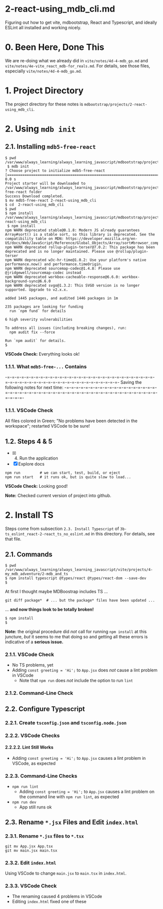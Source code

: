 
# 2-react-using_mdb_cli.md

Figuring out how to get vite, mdbootstrap, React and Typescript, and ideally ESLint all installed and working nicely.

# 0. Been Here, Done This

We are re-doing what we already did in `vite/notes/4d-4-mdb_go.md` and `vite/notes/4e-vite_react_mdb-for_reals.md`.
For details, see those files, especially `vite/notes/4d-4-mdb_go.md`.

# 1. Project Directory

The project directory for these notes is `mdbootstrap/projects/2-react-using_mdb_cli`.

# 2. Using `mdb init`

## 2.1. Installing `mdb5-free-react`

```
$ pwd
/var/www/always_learning/always_learning_javascript/mdbootstrap/projects
 $ mdb init
? Choose project to initialize mdb5-free-react
[====================================================================================================] 0.0 s
Project starter will be downloaded to /var/www/always_learning/always_learning_javascript/mdbootstrap/projects/mdb5-free-react folder
Success Download completed.
$ mv mdb5-free-react 2-react-using_mdb_cli
$ cd  2-react-using_mdb_cli
$ pwd
$ npm install
/var/www/always_learning/always_learning_javascript/mdbootstrap/projects/2-react-using_mdb_cli
 $ npm install
npm WARN deprecated stable@0.1.8: Modern JS already guarantees Array#sort() is a stable sort, so this library is deprecated. See the compatibility table on MDN: https://developer.mozilla.org/en-US/docs/Web/JavaScript/Reference/Global_Objects/Array/sort#browser_compatibility
npm WARN deprecated rollup-plugin-terser@7.0.2: This package has been deprecated and is no longer maintained. Please use @rollup/plugin-terser
npm WARN deprecated w3c-hr-time@1.0.2: Use your platform's native performance.now() and performance.timeOrigin.
npm WARN deprecated sourcemap-codec@1.4.8: Please use @jridgewell/sourcemap-codec instead
npm WARN deprecated workbox-cacheable-response@6.6.0: workbox-background-sync@6.6.0
npm WARN deprecated svgo@1.3.2: This SVGO version is no longer supported. Upgrade to v2.x.x.

added 1445 packages, and audited 1446 packages in 1m

235 packages are looking for funding
  run `npm fund` for details

6 high severity vulnerabilities

To address all issues (including breaking changes), run:
  npm audit fix --force

Run `npm audit` for details.
$
```

**VSCode Check:** Everything looks ok!

### 1.1.1. What `mdb5-free-...` Contains 

-=-=-=-=-=-=-=-=-=-=-=-=-=-=-=-=-=-=-=-=-=-=-=-=-=-=-=-=-=-=-=-=-=-=-=-=-=-=-=-=-=-=-=-=-=-=-=-=-=-=-=-=-=-=-=-
Saving the following notes for next time:
-=-=-=-=-=-=-=-=-=-=-=-=-=-=-=-=-=-=-=-=-=-=-=-=-=-=-=-=-=-=-=-=-=-=-=-=-=-=-=-=-=-=-=-=-=-=-=-=-=-=-=-=-=-=-=-


### 1.1.1. VSCode Check

All files colored in Green; "No problems have been detected in the workspace"; restarted VSCode to be sure!

## 1.2. Steps 4 & 5

- [x] 4. Run the application
- [x] Explore docs

```
npm run         # we can start, test, build, or eject
npm run start   # it runs ok, but is quite slow to load...
```

**VSCode Check:** Looking good!

**Note:** Checked current version of project into github.

# 2. Install TS

Steps come from subsection `2.3. Install Typescript` of `3b-ts_eslint_react-2-react_ts_no_eslint.md` in this directory.
For details, see that file.

## 2.1. Commands

```
$ pwd
/var/www/always_learning/always_learning_javascript/vite/projects/4-my_mdb_adventure/2-mdb_and_ts
$ npm install typescript @types/react @types/react-dom --save-dev
$
```

At first I thought maybe MDBoostrap includes TS ...

```
git diff package*  # ... but the package* files have been updated ...
```

... **and now things look to be totally broken!**

```
$ npm install
$
```

**Note:** the original procedure did *not* call for running `npm install` at this juncture, *but*
it seems to me that doing so and getting all these errors is indicative of a **serious issue.**

### 2.1.1. VSCode Check

- No TS problems, yet
- Adding `const greeting = 'Hi';` to `App.jsx` does *not* cause a lint problem in VSCode
  - Note that `npm run` does *not* include the option to run `lint`

### 2.1.2. Command-Line Check


## 2.2. Configure Typescript

### 2.2.1. Create `tsconfig.json` and `tsconfig.node.json`

### 2.2.2. VSCode Checks


#### 2.2.2.2. Lint Still Works

- Adding `const greeting = 'Hi';` to `App.jsx` causes a lint problem in VSCode, as expected

### 2.2.3. Command-Line Checks

- `npm run lint`
  - Adding `const greeting = 'Hi';` to `App.jsx` causes a lint problem on the command line with `npm run lint`, as expected
- `npm run dev`
  - App still runs ok


## 2.3. Rename `*.jsx` Files and Edit `index.html`

### 2.3.1. Rename `*.jsx` files to `*.tsx`

```
git mv App.jsx App.tsx
git mv main.jsx main.tsx
```

### 2.3.2. Edit `index.html`

Using VSCode to change `main.jsx` to `main.tsx` in `index.html`.

### 2.3.3. VSCode Check

- The renaming caused 4 problems in VSCode
- Editing `index.html` fixed one of these


